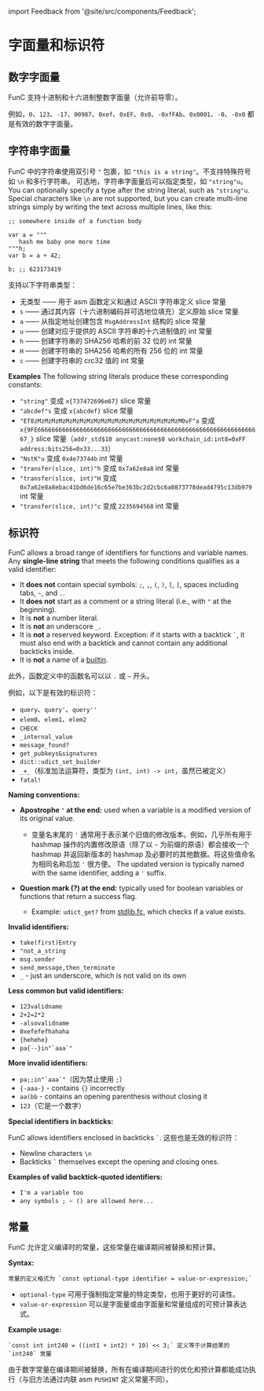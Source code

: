import Feedback from '@site/src/components/Feedback';

# 字面量和标识符

## 数字字面量

FunC 支持十进制和十六进制整数字面量（允许前导零）。

例如，`0`、`123`、`-17`、`00987`、`0xef`、`0xEF`、`0x0`、`-0xfFAb`、`0x0001`、`-0`、`-0x0` 都是有效的数字字面量。

## 字符串字面量

FunC 中的字符串使用双引号 `"` 包裹，如 `"this is a string"`。不支持特殊符号如 `\n` 和多行字符串。
可选地，字符串字面量后可以指定类型，如 `"string"u`。
You can optionally specify a type after the string literal, such as `"string"u`.<br />
Special characters like `\n` are not supported, but you can create multi-line <br />  strings simply by writing the text across multiple lines, like this:

```
;; somewhere inside of a function body

var a = """
   hash me baby one more time
"""h;
var b = a + 42;

b; ;; 623173419
```

支持以下字符串类型：

- 无类型 —— 用于 asm 函数定义和通过 ASCII 字符串定义 slice 常量
- `s` —— 通过其内容（十六进制编码并可选地位填充）定义原始 slice 常量
- `a` —— 从指定地址创建包含 `MsgAddressInt` 结构的 slice 常量
- `u` —— 创建对应于提供的 ASCII 字符串的十六进制值的 int 常量
- `h` —— 创建字符串的 SHA256 哈希的前 32 位的 int 常量
- `H` —— 创建字符串的 SHA256 哈希的所有 256 位的 int 常量
- `c` —— 创建字符串的 crc32 值的 int 常量

**Examples**
The following string literals produce these corresponding constants:

- `"string"` 变成 `x{737472696e67}` slice 常量
- `"abcdef"s` 变成 `x{abcdef}` slice 常量
- `"Ef8zMzMzMzMzMzMzMzMzMzMzMzMzMzMzMzMzMzMzMzMzM0vF"a` 变成 `x{9FE6666666666666666666666666666666666666666666666666666666666666667_}` slice 常量（`addr_std$10 anycast:none$0 workchain_id:int8=0xFF address:bits256=0x33...33`）
- `"NstK"u` 变成 `0x4e73744b` int 常量
- `"transfer(slice, int)"h` 变成 `0x7a62e8a8` int 常量
- `"transfer(slice, int)"H` 变成 `0x7a62e8a8ebac41bd6de16c65e7be363bc2d2cbc6a0873778dead4795c13db979` int 常量
- `"transfer(slice, int)"c` 变成 `2235694568` int 常量

## 标识符

FunC allows a broad range of identifiers for functions and variable names.
Any **single-line string** that meets the following conditions qualifies as a valid identifier:

- It **does not** contain special symbols: `;`, `,`, `(`, `)`, `[`, `]`, spaces including tabs, `~`, and `.`.
- It **does not** start as a comment or a string literal (i.e., with `"` at the beginning).
- It is **not** a number literal.
- It is **not** an underscore `_`.
- It is **not** a reserved keyword. Exception: if it starts with a backtick `` ` ``, it must also end with a backtick and cannot contain any additional backticks inside.
- It is **not** a name of a [builtin](https://github.com/ton-blockchain/ton/blob/5c392e0f2d946877bb79a09ed35068f7b0bd333a/crypto/func/builtins.cpp#L1133).

此外，函数定义中的函数名可以以 `.` 或 `~` 开头。

例如，以下是有效的标识符：

- `query`、`query'`、`query''`
- `elem0`、`elem1`、`elem2`
- `CHECK`
- `_internal_value`
- `message_found?`
- `get_pubkeys&signatures`
- `dict::udict_set_builder`
- `_+_`（标准加法运算符，类型为 `(int, int) -> int`，虽然已被定义）
- `fatal!`

**Naming conventions:**

- **Apostrophe `'` at the end:** used when a variable is a modified version of its original value.

  - 变量名末尾的 `'` 通常用于表示某个旧值的修改版本。例如，几乎所有用于 hashmap 操作的内置修改原语（除了以 `~` 为前缀的原语）都会接收一个 hashmap 并返回新版本的 hashmap 及必要时的其他数据。将这些值命名为相同名称后加 `'` 很方便。
    The updated version is typically named with the same identifier, adding a `'` suffix.

- **Question mark (?) at the end:** typically used for boolean variables or functions that return a success flag.
  - Example: `udict_get?` from [stdlib.fc](/v3/documentation/smart-contracts/func/docs/stdlib), which checks if a value exists.

**Invalid identifiers:**

- `take(first)Entry`
- `"not_a_string`
- `msg.sender`
- `send_message,then_terminate`
- `_` - just an underscore, which is not valid on its own

**Less common but valid identifiers:**

- `123validname`
- `2+2=2*2`
- `-alsovalidname`
- `0xefefefhahaha`
- `{hehehe}`
- ``pa{--}in"`aaa`"``

**More invalid identifiers:**

- ``pa;;in"`aaa`"``（因为禁止使用 `;`）
- `{-aaa-}` - contains `{}` incorrectly
- `aa(bb` - contains an opening parenthesis without closing it
- `123`（它是一个数字）

**Special identifiers in backticks:**

FunC allows identifiers enclosed in backticks `` ` ``. 这些也是无效的标识符：

- Newline characters `\n`
- Backticks `` ` `` themselves except the opening and closing ones.

**Examples of valid backtick-quoted identifiers:**

- `I'm a variable too`
- `any symbols ; ~ () are allowed here...`

## 常量

FunC 允许定义编译时的常量，这些常量在编译期间被替换和预计算。

**Syntax:**

```func
常量的定义格式为 `const optional-type identifier = value-or-expression;`
```

- `optional-type` 可用于强制指定常量的特定类型，也用于更好的可读性。
- `value-or-expression` 可以是字面量或由字面量和常量组成的可预计算表达式。

**Example usage:**

```func
`const int int240 = ((int1 + int2) * 10) << 3;` 定义等于计算结果的 `int240` 常量
```

由于数字常量在编译期间被替换，所有在编译期间进行的优化和预计算都能成功执行（与旧方法通过内联 asm `PUSHINT` 定义常量不同）。

<Feedback />
